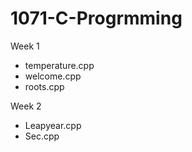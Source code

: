 # 1071-C-Progrmming


Week 1
* temperature.cpp
* welcome.cpp
* roots.cpp

Week 2
* Leapyear.cpp
* Sec.cpp
